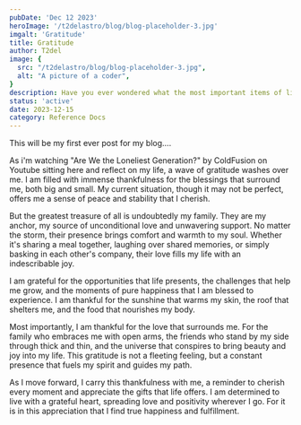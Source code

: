 ```yaml
---
pubDate: 'Dec 12 2023'
heroImage: '/t2delastro/blog/blog-placeholder-3.jpg'
imgalt: 'Gratitude'
title: Gratitude
author: T2del
image: {
  src: "/t2delastro/blog/blog-placeholder-3.jpg",
  alt: "A picture of a coder",
}
description: Have you ever wondered what the most important items of life are? Well, wonder no more!
status: 'active'
date: 2023-12-15
category: Reference Docs
---
```


This will be my first ever post for my blog....

As i'm watching "Are We the Loneliest Generation?" by ColdFusion on Youtube
sitting here and reflect on my life, a wave of gratitude washes over me. I am filled with immense thankfulness for the blessings that surround me, both big and small. My current situation, though it may not be perfect, offers me a sense of peace and stability that I cherish.

But the greatest treasure of all is undoubtedly my family. They are my anchor, my source of unconditional love and unwavering support. No matter the storm, their presence brings comfort and warmth to my soul. Whether it's sharing a meal together, laughing over shared memories, or simply basking in each other's company, their love fills my life with an indescribable joy.

I am grateful for the opportunities that life presents, the challenges that help me grow, and the moments of pure happiness that I am blessed to experience. I am thankful for the sunshine that warms my skin, the roof that shelters me, and the food that nourishes my body.

Most importantly, I am thankful for the love that surrounds me. For the family who embraces me with open arms, the friends who stand by my side through thick and thin, and the universe that conspires to bring beauty and joy into my life. This gratitude is not a fleeting feeling, but a constant presence that fuels my spirit and guides my path.

As I move forward, I carry this thankfulness with me, a reminder to cherish every moment and appreciate the gifts that life offers. I am determined to live with a grateful heart, spreading love and positivity wherever I go. For it is in this appreciation that I find true happiness and fulfillment.